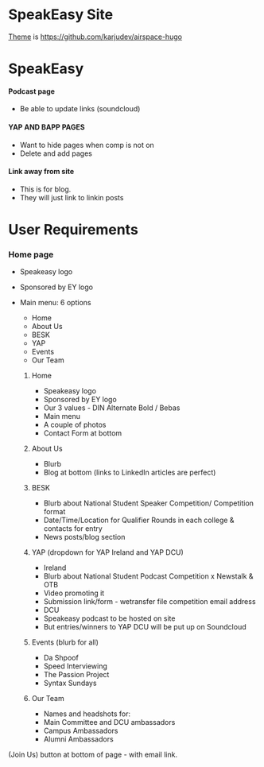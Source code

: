 # SpeakEasy Site

[Theme](https://github.com/karjudev/airspace-hugo) is https://github.com/karjudev/airspace-hugo



# SpeakEasy

#### Podcast page
   * Be able to update links (soundcloud)

#### YAP AND BAPP PAGES
   * Want to hide pages when comp is not on
   * Delete and add pages

#### Link away from site
   * This is for blog.
   * They will just link to linkin posts


# User Requirements

### Home page

* Speakeasy logo
* Sponsored by EY logo
* Main menu: 6 options

    - Home
    - About Us
    - BESK
    - YAP
    - Events 
    - Our Team

    1. Home

        - Speakeasy logo
        - Sponsored by EY logo
        - Our 3 values - DIN Alternate Bold / Bebas 
        - Main menu
        - A couple of photos
        - Contact Form at bottom

    2. About Us

        - Blurb
        - Blog at bottom (links to LinkedIn articles are perfect)

    3. BESK

        - Blurb about National Student Speaker Competition/ Competition format
        - Date/Time/Location for Qualifier Rounds in each college & contacts for entry
        - News posts/blog section

    4. YAP (dropdown for YAP Ireland and YAP DCU)

        - Ireland
        - Blurb about National Student Podcast Competition x Newstalk & OTB
        - Video promoting it 
        - Submission link/form - wetransfer file competition email address
        - DCU
        - Speakeasy podcast to be hosted on site
        - But entries/winners to YAP DCU will be put up on Soundcloud

    5. Events (blurb for all)

        - Da Shpoof 
        - Speed Interviewing
        - The Passion Project
        - Syntax Sundays

    6. Our Team

        - Names and headshots for:
        - Main Committee and DCU ambassadors
        - Campus Ambassadors
        - Alumni Ambassadors

(Join Us) button at bottom of page - with email link.

